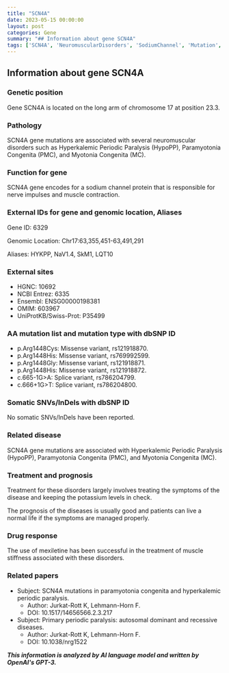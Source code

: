```yaml
---
title: "SCN4A"
date: 2023-05-15 00:00:00
layout: post
categories: Gene
summary: "## Information about gene SCN4A"
tags: ['SCN4A', 'NeuromuscularDisorders', 'SodiumChannel', 'Mutation', 'Treatment', 'Prognosis', 'Mexiletine', 'PeriodicParalysis']
---
```


## Information about gene SCN4A

### Genetic position
Gene SCN4A is located on the long arm of chromosome 17 at position 23.3.

### Pathology
SCN4A gene mutations are associated with several neuromuscular disorders such as Hyperkalemic Periodic Paralysis (HypoPP), Paramyotonia Congenita (PMC), and Myotonia Congenita (MC).

### Function for gene
SCN4A gene encodes for a sodium channel protein that is responsible for nerve impulses and muscle contraction.

### External IDs for gene and genomic location, Aliases
Gene ID: 6329

Genomic Location: Chr17:63,355,451-63,491,291

Aliases: HYKPP, NaV1.4, SkM1, LQT10

### External sites
- HGNC: 10692
- NCBI Entrez: 6335
- Ensembl: ENSG00000198381
- OMIM: 603967
- UniProtKB/Swiss-Prot: P35499

### AA mutation list and mutation type with dbSNP ID
- p.Arg1448Cys: Missense variant, rs121918870.
- p.Arg1448His: Missense variant, rs769992599.
- p.Arg1448Gly: Missense variant, rs121918871.
- p.Arg1448His: Missense variant, rs121918872.
- c.665-1G>A: Splice variant, rs786204799.
- c.666+1G>T: Splice variant, rs786204800.

### Somatic SNVs/InDels with dbSNP ID
No somatic SNVs/InDels have been reported.

### Related disease
SCN4A gene mutations are associated with Hyperkalemic Periodic Paralysis (HypoPP), Paramyotonia Congenita (PMC), and Myotonia Congenita (MC).

### Treatment and prognosis
Treatment for these disorders largely involves treating the symptoms of the disease and keeping the potassium levels in check.

The prognosis of the diseases is usually good and patients can live a normal life if the symptoms are managed properly.

### Drug response
The use of mexiletine has been successful in the treatment of muscle stiffness associated with these disorders.

### Related papers
- Subject: SCN4A mutations in paramyotonia congenita and hyperkalemic periodic paralysis.
  - Author: Jurkat-Rott K, Lehmann-Horn F.
  - DOI: 10.1517/14656566.2.3.217
- Subject: Primary periodic paralysis: autosomal dominant and recessive diseases.
  - Author: Jurkat-Rott K, Lehmann-Horn F.
  - DOI: 10.1038/nrg1522

**_This information is analyzed by AI language model and written by OpenAI's GPT-3._**